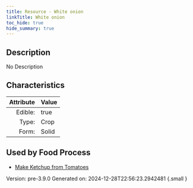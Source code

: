 ```yaml
---
title: Resource - White onion
linkTitle: White onion
toc_hide: true
hide_summary: true
---
```


## Description
No Description

## Characteristics

| Attribute      | Value |
|--------:|:------|
|Edible:|true|
|Type:|Crop|
|Form:|Solid|
 



    
## Used by Food Process

- [Make Ketchup from Tomatoes](/docs/definitions/food/make-ketchup-from-tomatoes)


Version: pre-3.9.0 Generated on: 2024-12-28T22:56:23.2942481
{.small }
